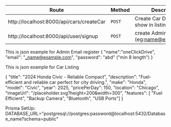 | Route | Method | Description |
|-------|-------------|----------|
| http://localhost:8000/api/cars/createCar | `POST` | Create Car Deatils to show in listing |
| http://localhost:8000/api/user/signup | `POST` | create Admin Email (eg:name@examole.com) |

This is json example for Admin Email register
{
  "name":"oneClickDrive",
  "email": "_name@example.com",
  "password": "abd" ("min 8 length")
}

This is json example for Car Listing

  {
  "title": "2024 Honda Civic - Reliable Compact",
  "description": "Fuel-efficient and reliable car perfect for city driving.",
  "make": "Honda",
  "model": "Civic",
  "year": 2025,
  "pricePerDay": 150,
  "location": "Chicago",
  "imageUrl": "/placeholder.svg?height=200&width=300",
  "features": [ "Fuel Efficient", "Backup Camera", "Bluetooth", "USB Ports"]
}

Prisma SetUp:
DATABASE_URL="postgresql://postgres:password@localhost:5432/Database_name?schema=public"
